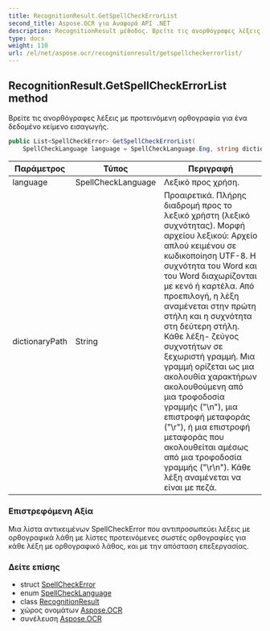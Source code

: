 ```yaml
---
title: RecognitionResult.GetSpellCheckErrorList
second_title: Aspose.OCR για Αναφορά API .NET
description: RecognitionResult μέθοδος. Βρείτε τις ανορθόγραφες λέξεις με προτεινόμενη ορθογραφία για ένα δεδομένο κείμενο εισαγωγής.
type: docs
weight: 110
url: /el/net/aspose.ocr/recognitionresult/getspellcheckerrorlist/
---
```

## RecognitionResult.GetSpellCheckErrorList method

Βρείτε τις ανορθόγραφες λέξεις με προτεινόμενη ορθογραφία για ένα δεδομένο κείμενο εισαγωγής.

```csharp
public List<SpellCheckError> GetSpellCheckErrorList(
    SpellCheckLanguage language = SpellCheckLanguage.Eng, string dictionaryPath = null)
```

| Παράμετρος | Τύπος | Περιγραφή |
| --- | --- | --- |
| language | SpellCheckLanguage | Λεξικό προς χρήση. |
| dictionaryPath | String | Προαιρετικά. Πλήρης διαδρομή προς το λεξικό χρήστη (λεξικό συχνότητας). Μορφή αρχείου λεξικού: Αρχείο απλού κειμένου σε κωδικοποίηση UTF-8. Η συχνότητα του Word και του Word διαχωρίζονται με κενό ή καρτέλα. Από προεπιλογή, η λέξη αναμένεται στην πρώτη στήλη και η συχνότητα στη δεύτερη στήλη. Κάθε λέξη- ζεύγος συχνοτήτων σε ξεχωριστή γραμμή. Μια γραμμή ορίζεται ως μια ακολουθία χαρακτήρων ακολουθούμενη από μια τροφοδοσία γραμμής ("\n"), μια επιστροφή μεταφοράς ("\r"), ή μια επιστροφή μεταφοράς που ακολουθείται αμέσως από μια τροφοδοσία γραμμής ("\r\n"). Κάθε λέξη αναμένεται να είναι με πεζά. |

### Επιστρεφόμενη Αξία

Μια λίστα αντικειμένων SpellCheckError που αντιπροσωπεύει λέξεις με ορθογραφικά λάθη με λίστες προτεινόμενες σωστές ορθογραφίες για κάθε λέξη με ορθογραφικό λάθος, και με την απόσταση επεξεργασίας.

### Δείτε επίσης

* struct [SpellCheckError](../../../aspose.ocr.spellchecker/spellcheckerror/)
* enum [SpellCheckLanguage](../../../aspose.ocr.spellchecker/spellchecklanguage/)
* class [RecognitionResult](../)
* χώρος ονομάτων [Aspose.OCR](../../recognitionresult/)
* συνέλευση [Aspose.OCR](../../../)


